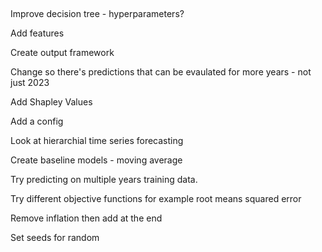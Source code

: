 ## 

Improve decision tree - hyperparameters?

Add features

Create output framework 

Change so there's predictions that can be evaulated for more years - not just 2023

Add Shapley Values

Add a config

Look at hierarchial time series forecasting 

Create baseline models - moving average

Try predicting on multiple years training data.

Try different objective functions for example root means squared error

Remove inflation then add at the end 

Set seeds for random